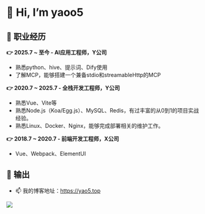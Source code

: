 # 👋 Hi, I’m yaoo5

## 🍁 职业经历
**👉 2025.7 ~ 至今 - AI应用工程师，Y公司**
  - 熟悉python、hive、提示词、Dify使用
  - 了解MCP，能够搭建一个兼备stdio和streamableHttp的MCP
    
**👉 2020.7 ~ 2025.7 - 全栈开发工程师，Y公司**
  - 熟悉Vue、Vite等
  - 熟悉Node.js（Koa/Egg.js）、MySQL、Redis，有过丰富的从0到1的项目实战经验。
  - 熟悉Linux、Docker、Nginx，能够完成部署相关的维护工作。

**👉 2018.7 ~ 2020.7 - 前端开发工程师，X公司**
  - Vue、Webpack、ElementUI


## 🐬 输出
- 📫 我的博客地址：https://yao5.top
<img align="left" src="https://github-readme-stats.vercel.app/api/top-langs/?username=yaoo5&layout=compact">



<!---
yaoo5/yaoo5 is a ✨ special ✨ repository because its `README.md` (this file) appears on your GitHub profile.
You can click the Preview link to take a look at your changes.
--->
